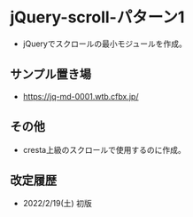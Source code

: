 # jQuery-scroll-パターン1
- jQueryでスクロールの最小モジュールを作成。

## サンプル置き場
- https://jq-md-0001.wtb.cfbx.jp/

## その他
- cresta上級のスクロールで使用するのに作成。

## 改定履歴
- 2022/2/19(土) 初版
